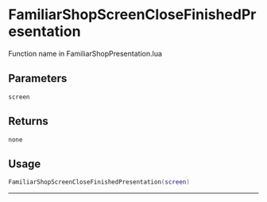 # FamiliarShopScreenCloseFinishedPresentation
Function name in FamiliarShopPresentation.lua
## Parameters
`screen`
## Returns
`none`
## Usage
```lua
FamiliarShopScreenCloseFinishedPresentation(screen)
```
---

